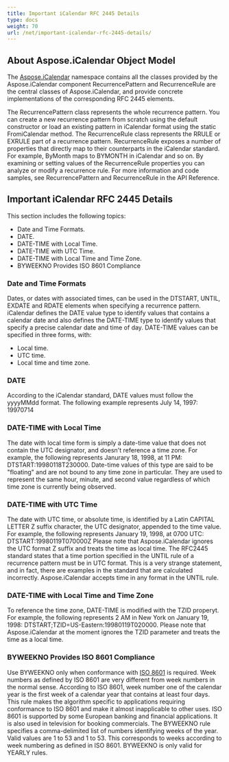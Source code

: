 ```yaml
---
title: Important iCalendar RFC 2445 Details
type: docs
weight: 70
url: /net/important-icalendar-rfc-2445-details/
---
```



## **About Aspose.iCalendar Object Model**
The [Aspose.iCalendar](https://reference.aspose.com/email/net/aspose.email.calendar) namespace contains all the classes provided by the Aspose.iCalendar component RecurrencePattern and RecurrenceRule are the central classes of Aspose.iCalendar, and provide concrete implementations of the corresponding RFC 2445 elements. 

The RecurrencePattern class represents the whole recurrence pattern. You can create a new recurrence pattern from scratch using the default constructor or load an existing pattern in iCalendar format using the static FromiCalendar method. The RecurrenceRule class represents the RRULE or EXRULE part of a recurrence pattern. RecurrenceRule exposes a number of properties that directly map to their counterparts in the iCalendar standard. For example, ByMonth maps to BYMONTH in iCalendar and so on. By examining or setting values of the RecurrenceRule properties you can analyze or modify a recurrence rule. For more information and code samples, see RecurrencePattern and RecurrenceRule in the API Reference. 
## **Important iCalendar RFC 2445 Details**
This section includes the following topics: 

- Date and Time Formats.
- DATE.
- DATE-TIME with Local Time.
- DATE-TIME with UTC Time.
- DATE-TIME with Local Time and Time Zone.
- BYWEEKNO Provides ISO 8601 Compliance
### **Date and Time Formats**
Dates, or dates with associated times, can be used in the DTSTART, UNTIL, EXDATE and RDATE elements when specifying a recurrence pattern. iCalendar defines the DATE value type to identify values that contains a calendar date and also defines the DATE-TIME type to identify values that specify a precise calendar date and time of day. DATE-TIME values can be specified in three forms, with:

- Local time.
- UTC time.
- Local time and time zone.
### **DATE**
According to the iCalendar standard, DATE values must follow the yyyyMMdd format. The following example represents July 14, 1997: 19970714 
### **DATE-TIME with Local Time**
The date with local time form is simply a date-time value that does not contain the UTC designator, and doesn't reference a time zone. For example, the following represents Janurary 18, 1998, at 11 PM: DTSTART:19980118T230000. Date-time values of this type are said to be "floating" and are not bound to any time zone in particular. They are used to represent the same hour, minute, and second value regardless of which time zone is currently being observed. 
### **DATE-TIME with UTC Time**
The date with UTC time, or absolute time, is identified by a Latin CAPITAL LETTER Z suffix character, the UTC designator, appended to the time value. For example, the following represents January 19, 1998, at 0700 UTC: DTSTART:19980119T070000Z Please note that Aspose.iCalendar ignores the UTC format Z suffix and treats the time as local time. The RFC2445 standard states that a time portion specified in the UNTIL rule of a recurrence pattern must be in UTC format. This is a very strange statement, and in fact, there are examples in the standard that are calculated incorrectly. Aspose.iCalendar accepts time in any format in the UNTIL rule. 
### **DATE-TIME with Local Time and Time Zone**
To reference the time zone, DATE-TIME is modified with the TZID properyt. For example, the following represents 2 AM in New York on January 19, 1998: DTSTART;TZID=US-Eastern:19980119T020000. Please note that Aspose.iCalendar at the moment ignores the TZID parameter and treats the time as a local time. 
### **BYWEEKNO Provides ISO 8601 Compliance**
Use BYWEEKNO only when conformance with [ISO 8601](https://en.wikipedia.org/wiki/ISO_8601) is required. Week numbers as defined by ISO 8601 are very different from week numbers in the normal sense. According to ISO 8601, week number one of the calendar year is the first week of a calendar year that contains at least four days. This rule makes the algorithm specific to applications requiring conformance to ISO 8601 and make it almost inapplicable to other uses. ISO 8601 is supported by some European banking and financial applications. It is also used in television for booking commercials. The BYWEEKNO rule specifies a comma-delimited list of numbers identifying weeks of the year. Valid values are 1 to 53 and 1 to 53. This corresponds to weeks according to week numbering as defined in ISO 8601. BYWEEKNO is only valid for YEARLY rules.
